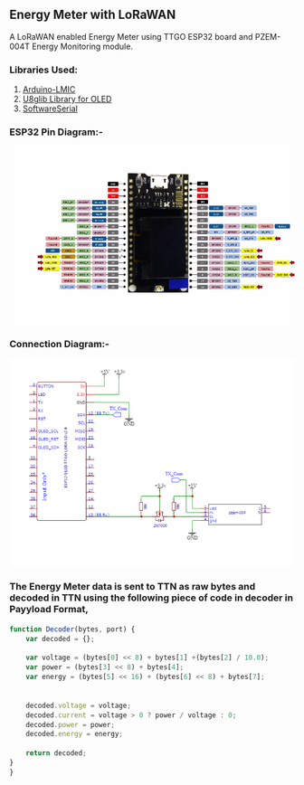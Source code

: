 ## Energy Meter with LoRaWAN

A LoRaWAN enabled Energy Meter using TTGO ESP32 board and PZEM-004T Energy Monitoring module. 

### Libraries Used:

1. [Arduino-LMIC](https://github.com/mcci-catena/arduino-lmic)
2. [U8glib Library for OLED](https://github.com/olikraus/u8g2)
3. [SoftwareSerial](https://github.com/plerup/espsoftwareserial)

### ESP32 Pin Diagram:-

![image](TTGO%20ESP32%20LoRa%20Pinout.jpg)

### Connection Diagram:-

![image](ConnectionDigram.png)

### The Energy Meter data is sent to TTN as raw bytes and decoded in TTN using the following piece of code in decoder in Payyload Format,

```js
function Decoder(bytes, port) {
    var decoded = {};

    var voltage = (bytes[0] << 8) + bytes[1] +(bytes[2] / 10.0);
    var power = (bytes[3] << 8) + bytes[4];
    var energy = (bytes[5] << 16) + (bytes[6] << 8) + bytes[7];


    decoded.voltage = voltage;
    decoded.current = voltage > 0 ? power / voltage : 0;
    decoded.power = power;
    decoded.energy = energy;
    
    return decoded;
}
}
```